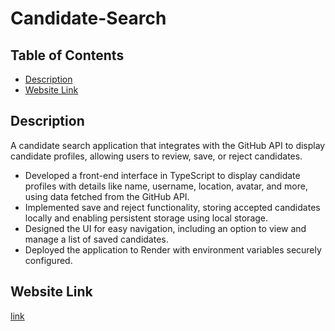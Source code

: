 # Candidate-Search

## Table of Contents
- [Description](#description)
- [Website Link](#Website-Link)

## Description 
A candidate search application that integrates with the GitHub API to display candidate profiles, allowing users to review, save, or reject candidates.

- Developed a front-end interface in TypeScript to display candidate profiles with details like name, username, location, avatar, and more, using data fetched from the GitHub API.
- Implemented save and reject functionality, storing accepted candidates locally and enabling persistent storage using local storage.
- Designed the UI for easy navigation, including an option to view and manage a list of saved candidates.
- Deployed the application to Render with environment variables securely configured.

## Website Link
[link](https://candidatesearch-kwpa.onrender.com/)